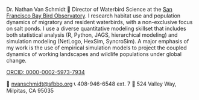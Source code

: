 Dr. Nathan Van Schmidt 🦆 Director of Waterbird Science at the [San Francisco Bay Bird Observatory](https://sfbbo.org).
I research habitat use and population dynamics of migratory and resident waterbirds, with a non-exclusive focus on salt ponds.
I use a diverse quantitative modeling skillset that includes both statistical analysis (R, Python, JAGS, hierarchical modeling)
and simulation modeling (NetLogo, HexSim, SyncroSim). A major emphasis of my work is the use of empirical simulation models
to project the coupled dynamics of working landscapes and wildlife populations under global change.

[ORCID: 0000-0002-5973-7934](https://orcid.org/0000-0002-5973-7934)

📧 nvanschmidt@sfbbo.org
📞 408-946-6548 ext. 7
🏢 524 Valley Way, Milpitas, CA 95035 
